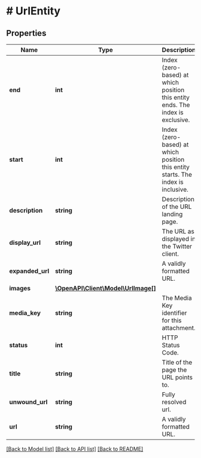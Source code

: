 # # UrlEntity

## Properties

Name | Type | Description | Notes
------------ | ------------- | ------------- | -------------
**end** | **int** | Index (zero-based) at which position this entity ends.  The index is exclusive. |
**start** | **int** | Index (zero-based) at which position this entity starts.  The index is inclusive. |
**description** | **string** | Description of the URL landing page. | [optional]
**display_url** | **string** | The URL as displayed in the Twitter client. | [optional]
**expanded_url** | **string** | A validly formatted URL. | [optional]
**images** | [**\OpenAPI\Client\Model\UrlImage[]**](UrlImage.md) |  | [optional]
**media_key** | **string** | The Media Key identifier for this attachment. | [optional]
**status** | **int** | HTTP Status Code. | [optional]
**title** | **string** | Title of the page the URL points to. | [optional]
**unwound_url** | **string** | Fully resolved url. | [optional]
**url** | **string** | A validly formatted URL. |

[[Back to Model list]](../../README.md#models) [[Back to API list]](../../README.md#endpoints) [[Back to README]](../../README.md)
